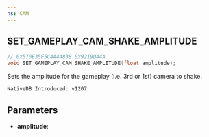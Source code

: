 ```yaml
---
ns: CAM
---
```

## SET_GAMEPLAY_CAM_SHAKE_AMPLITUDE

```c
// 0x570E35F5C4A44838 0x9219D44A
void SET_GAMEPLAY_CAM_SHAKE_AMPLITUDE(float amplitude);
```

Sets the amplitude for the gameplay (i.e. 3rd or 1st) camera to shake.

```
NativeDB Introduced: v1207
```

## Parameters
* **amplitude**:
